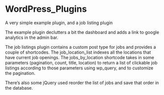 # WordPress_Plugins
A very simple example plugin, and a job listing plugin

The example plugin declutters a bit the dashboard and adds a link to google analytics in the admin bar. 

The job listings plugin contains a custom post type for jobs and provides a couple of shortcodes. 
The job_location_list indexes all the locations that have current job openings. 
The jobs_by_location shortcode takes in some parameters (pagination, count, title, location) 
to return a list of clickable job listings according to those parameters using wp_query, 
and to customize the pagination. 

There’s also some jQuery used reorder the list of jobs and save that order in the database. 
